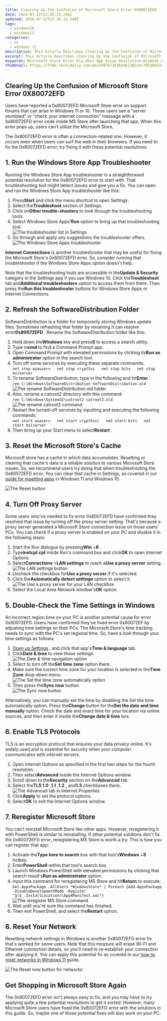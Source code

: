 ```yaml
---
title: Clearing Up the Confusion of Microsoft Store Error 0X80072EFD
date: 2024-07-11T22:26:13.248Z
updated: 2024-07-12T22:26:13.248Z
tags:
  - windows10
  - windows11
categories:
  - os
  - windows 11
description: This Article Describes Clearing Up the Confusion of Microsoft Store Error 0X80072EFD
excerpt: This Article Describes Clearing Up the Confusion of Microsoft Store Error 0X80072EFD
keywords: Microsoft Store Error Fix,Xbox App Issue Resolution,Windows Error Code 0X80072EFD,Microsoft Store Crash Repair,Solve Store App Failure,Unlocking MS Store Problems,Fixing Store Application Error
thumbnail: https://thmb.techidaily.com/ab11097b735383eb1301c6c7953b6d3e90027241dcabace0ad8db43fe24b30d7.jpg
---
```


## Clearing Up the Confusion of Microsoft Store Error 0X80072EFD

 Users have reported a 0x80072EFD Microsoft Store error on support forums that can arise in Windows 11 or 10\. Those users see a "server stumbled" or "check your internet connection" message with a 0x80072EFD error code inside MS Store after launching that app. When this error pops up, users can't utilize the Microsoft Store.

 The 0x80072EFD error is often a connection-related one. However, it occurs even when users can surf the web in their browsers. If you need to fix the 0x80072EFD error, try fixing it with these potential resolutions.

## 1\. Run the Windows Store App Troubleshooter

 Running the Windows Store App troubleshooter is a straightforward potential resolution for the 0x80072EFD error to start with. That troubleshooting tool might detect issues and give you a fix. You can open and run the Windows Store App troubleshooter like this:

1. Press**Start** and click the menu shortcut to open Settings.
2. Select the**Troubleshoot** section of Settings.
3. Click on**Other trouble-shooters** to look through the troubleshooting tools.
4. Select Windows Store Apps'**Run** option to bring up that troubleshooting tool.  
![The troubleshooter list in Settings](https://static1.makeuseofimages.com/wordpress/wp-content/uploads/2022/12/troubleshooter-list-in-windows-11.jpg)
5. Go through and apply any suggestions the troubleshooter offers.  
![The Windows Store Apps troubleshooter](https://static1.makeuseofimages.com/wordpress/wp-content/uploads/2022/12/windows-store-apps.jpg)

**Internet Connections** is another troubleshooter that may be useful for fixing the Microsoft Store's 0x80072EFD error. So, consider running that troubleshooter if the Windows Store Apps option doesn't help.

 Note that the troubleshooting tools are accessible in the**Update & Security** category in the Settings app if you use Windows 10\. Click the**Troubleshoot** tab and**Additional troubleshooters** option to access them from there. Then press the**Run this troubleshooter** buttons for Windows Store Apps or Internet Connections.

## 2\. Refresh the SoftwareDistribution Folder

 SoftwareDistribution is a folder for temporarily storing Windows update files. Sometimes refreshing that folder by renaming it can resolve error**0x80072EFD** . Rename the SoftwareDistribution folder like this:

1. Hold down the**Windows** key and press**S** to access a search utility.
2. Type in**cmd** to find a Command Prompt app.
3. Open Command Prompt with elevated permissions by clicking its**Run as administrator** option in the search tool.
4. Turn off some services by executing these separate commands:  
`net stop wuauserv  
net stop cryptSvc  
net stop bits  
net stop msiserver`
5. To rename SoftwareDistribution, type in the following and hit**Enter** :  
`ren C:\Windows\SoftwareDistribution SoftwareDistribution.old`  
![The rename SoftwareDistribution.old folder](https://static1.makeuseofimages.com/wordpress/wp-content/uploads/2022/12/rename-softwaredistribution-old-folder.jpg)
6. Also, rename a catroot2 directory with this command:  
`ren C:\Windows\System32\catroot2 catroot2.old`  
![The rename catroot2 command](https://static1.makeuseofimages.com/wordpress/wp-content/uploads/2022/12/rename-catroot2-command.jpg)
7. Restart the turned-off services by inputting and executing the following commands:  
`net start wuaserv  
net start cryptSvcc  
net start bits  
net start msiserver`
8. Then bring up your Start menu to select**Restart** .

## 3\. Reset the Microsoft Store's Cache

 Microsoft store has a cache in which data accumulates. Resetting or clearing that cache's data is a reliable solution to various Microsoft Store issues. So, we recommend users try doing that when troubleshooting the 0x80072EFD error. You can clear that cache in Settings, as covered in our [guide for resetting apps](https://www.makeuseof.com/windows-reset-app/) in Windows 11 and Windows 10.

![The Reset button](https://static1.makeuseofimages.com/wordpress/wp-content/uploads/2022/12/reset-button.jpg)

## 4\. Turn Off Proxy Server

 Some users who've needed to fix error 0x80072EFD have confirmed they resolved that issue by turning off the proxy server setting. That's because a proxy server generated a Microsoft Store connection issue on those users' PCs. You can check if a proxy server is enabled on your PC and disable it in the following steps:

1. Start the Run dialogue by pressing**Win** +**R** .
2. Type**inetcpl.cpl** inside Run's command box and click**OK** to open Internet Options.
3. Select**Connections** \>**LAN settings** to reach a**Use a proxy server** setting.  
![The LAN settings button](https://static1.makeuseofimages.com/wordpress/wp-content/uploads/2022/12/advanced-tab.jpg)
4. Uncheck the checkbox for**Use a proxy server** if it's selected.
5. Click the**Automatically detect settings** option to select it.  
![The Use a proxy server for your LAN checkbox](https://static1.makeuseofimages.com/wordpress/wp-content/uploads/2022/12/use-a-proxy-server-option.jpg)
6. Select the Local Area Network window's**OK** option.

## 5\. Double-Check the Time Settings in Windows

 An incorrect region time on your PC is another potential cause for error 0x80072EFD. Users have confirmed they've fixed error 0x80072EF by adjusting time settings on their PCs. The Microsoft Store's time tracking needs to sync with the PC's set regional time. So, have a look through your time settings as follows:

1. [Open up Settings](https://www.makeuseof.com/windows-ways-to-open-system-settings/) , and click that app's**Time & language** tab.
2. Click**Date & time** to view those settings.  
![The Date & time navigation option](https://static1.makeuseofimages.com/wordpress/wp-content/uploads/2022/12/date-time-tab.jpg)
3. Select to turn off the**Set time zone** option there.
4. Make sure the correct time zone for your location is selected in the**Time Zone** drop-down menu.  
![The Set the time zone automatically option](https://static1.makeuseofimages.com/wordpress/wp-content/uploads/2022/12/set-the-time-automatically-option.jpg)
5. Then press the**Sync now** button.  
![The Sync now button](https://static1.makeuseofimages.com/wordpress/wp-content/uploads/2022/12/sync-now-button.jpg)

 Alternatively, you can manually set the time by disabling the Set the time automatically option. Press the**Change** button for the**Set the date and time manually** option. Check the date and exact time for your location via online sources, and then enter it inside the**Change date & time** box.

## 6\. Enable TLS Protocols

 TLS is an encryption protocol that ensures your data privacy online. It's widely used and is essential for security when your computer communicates with internet servers.

1. Open Internet Options as specified in the first two steps for the fourth resolution.
2. Then select**Advanced** inside the Internet Options window.
3. Scroll down to the**Security** section on the**Advanced** tab.
4. Select the**TLS 1.0** ,**1.1** ,**1.2** , and**1.3** checkboxes there.  
![The Advanced tab in Internet Properties](https://static1.makeuseofimages.com/wordpress/wp-content/uploads/2022/12/the-advanced-tab.jpg)
5. Click**Apply** to set the protocol options.
6. Select**OK** to exit the Internet Options window.

## 7\. Reregister Microsoft Store

 You can't reinstall Microsoft Store like other apps. However, reregistering it with PowerShell is similar to reinstalling. If other potential solutions don't fix the 0x80072EFD error, reregistering MS Store is worth a try. This is how you can register that app:

1. Activate the**Type here to search** box with that tool's**Windows** +**S** hotkey.
2. Enter**PowerShell** within that tool's search box.
3. Launch Windows PowerShell with elevated permissions by clicking that search result's**Run as administrator** option.
4. Input this command for reregistering MS Store and hit**Return** to execute:  
`Get-AppxPackage -AllUsers *WindowsStore* | Foreach {Add-AppxPackage -DisableDevelopmentMode -Register "$($_.InstallLocation)\AppXManifest.xml"}`  
![The reregister MS Store command](https://static1.makeuseofimages.com/wordpress/wp-content/uploads/2022/12/reregister-ms-store-command.jpg)
5. Wait until you're sure the command has finished.
6. Then exit PowerShell, and select the**Restart** option.

## 8\. Reset Your Network

 Resetting network settings in Windows is another 0x80072EFD error fix that's worked for some users. Note that this measure will erase Wi-Fi and Ethernet connection details, so you'll need to re-establish your connection after applying it. You can apply this potential fix as covered in our [how-to reset networks in Windows 11](https://www.makeuseof.com/reset-network-settings-windows-11/) guide.

![The Reset now button for networks](https://static1.makeuseofimages.com/wordpress/wp-content/uploads/2022/12/reset-now-network-option.jpg)

## Get Shopping in Microsoft Store Again

 The 0x80072EFD error isn't always easy to fix, and you may have to try applying quite a few potential resolutions to get it sorted. However, many Microsoft Store users have fixed the 0x80072EFD error with the solutions in this guide. So, maybe one of those potential fixes will also work on your PC.

<ins class="adsbygoogle"
     style="display:block"
     data-ad-format="autorelaxed"
     data-ad-client="ca-pub-7571918770474297"
     data-ad-slot="1223367746"></ins>



<ins class="adsbygoogle"
     style="display:block"
     data-ad-client="ca-pub-7571918770474297"
     data-ad-slot="8358498916"
     data-ad-format="auto"
     data-full-width-responsive="true"></ins>


